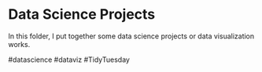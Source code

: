 # Data Science Projects

In this folder, I put together some data science projects or data visualization works.

#datascience #dataviz #TidyTuesday
